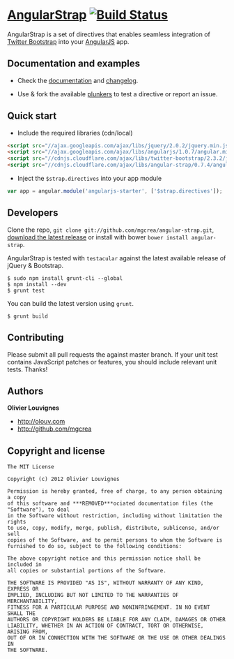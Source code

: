 # [AngularStrap](http://mgcrea.github.com/angular-strap) [![Build Status](https://secure.travis-ci.org/mgcrea/angular-strap.png?branch=master)](http://travis-ci.org/#!/mgcrea/angular-strap)

AngularStrap is a set of directives that enables seamless integration of [Twitter Bootstrap](https://twitter.github.com/bootstrap) into your [AngularJS](https://github.com/angular/angular.js) app.



## Documentation and examples

+ Check the [documentation](http://mgcrea.github.com/angular-strap) and [changelog](https://github.com/mgcrea/angular-strap/wiki/Changelog).

+ Use & fork the available [plunkers](https://github.com/mgcrea/angular-strap/wiki/Plunkers) to test a directive or report an issue.



## Quick start

+ Include the required libraries (cdn/local)

>
``` html
<script src="//ajax.googleapis.com/ajax/libs/jquery/2.0.2/jquery.min.js"></script>
<script src="//ajax.googleapis.com/ajax/libs/angularjs/1.0.7/angular.min.js"></script>
<script src="//cdnjs.cloudflare.com/ajax/libs/twitter-bootstrap/2.3.2/js/bootstrap.min.js"></script>
<script src="//cdnjs.cloudflare.com/ajax/libs/angular-strap/0.7.4/angular-strap.min.js"></script>
```

+ Inject the `$strap.directives` into your app module

>
``` javascript
var app = angular.module('angularjs-starter', ['$strap.directives']);
```


## Developers

Clone the repo, `git clone git://github.com/mgcrea/angular-strap.git`, [download the latest release](https://github.com/mgcrea/angular-strap/zipball/master) or install with bower `bower install angular-strap`.

AngularStrap is tested with `testacular` against the latest available release of jQuery & Bootstrap.

>
	$ sudo npm install grunt-cli --global
	$ npm install --dev
	$ grunt test

You can build the latest version using `grunt`.

>
	$ grunt build



## Contributing

Please submit all pull requests the against master branch. If your unit test contains JavaScript patches or features, you should include relevant unit tests. Thanks!



## Authors

**Olivier Louvignes**

+ http://olouv.com
+ http://github.com/mgcrea



## Copyright and license

	The MIT License

	Copyright (c) 2012 Olivier Louvignes

	Permission is hereby granted, free of charge, to any person obtaining a copy
	of this software and ***REMOVED***ociated documentation files (the "Software"), to deal
	in the Software without restriction, including without limitation the rights
	to use, copy, modify, merge, publish, distribute, sublicense, and/or sell
	copies of the Software, and to permit persons to whom the Software is
	furnished to do so, subject to the following conditions:

	The above copyright notice and this permission notice shall be included in
	all copies or substantial portions of the Software.

	THE SOFTWARE IS PROVIDED "AS IS", WITHOUT WARRANTY OF ANY KIND, EXPRESS OR
	IMPLIED, INCLUDING BUT NOT LIMITED TO THE WARRANTIES OF MERCHANTABILITY,
	FITNESS FOR A PARTICULAR PURPOSE AND NONINFRINGEMENT. IN NO EVENT SHALL THE
	AUTHORS OR COPYRIGHT HOLDERS BE LIABLE FOR ANY CLAIM, DAMAGES OR OTHER
	LIABILITY, WHETHER IN AN ACTION OF CONTRACT, TORT OR OTHERWISE, ARISING FROM,
	OUT OF OR IN CONNECTION WITH THE SOFTWARE OR THE USE OR OTHER DEALINGS IN
	THE SOFTWARE.
